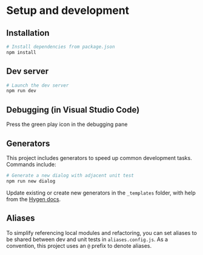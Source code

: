 # Setup and development

## Installation

```bash
# Install dependencies from package.json
npm install
```

## Dev server

```bash
# Launch the dev server
npm run dev
```

## Debugging (in Visual Studio Code)

Press the green play icon in the debugging pane

## Generators

This project includes generators to speed up common development tasks. Commands include:

```bash
# Generate a new dialog with adjacent unit test
npm run new dialog
```

Update existing or create new generators in the `_templates` folder, with help from the [Hygen docs](http://www.hygen.io/).

## Aliases

To simplify referencing local modules and refactoring, you can set aliases to be shared between dev and unit tests in `aliases.config.js`. As a convention, this project uses an `@` prefix to denote aliases.
